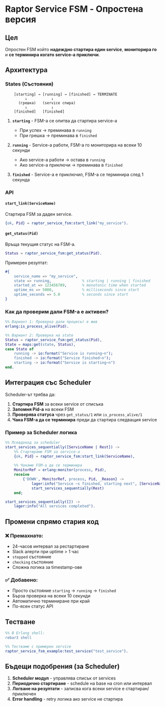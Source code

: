 # Raptor Service FSM - Опростена версия

## Цел

Опростен FSM който **надеждно стартира един service**, **мониторира го** и **се терминира когато service-а приключи**.

## Архитектура

### States (Състояния)

```
    [starting] → [running] → [finished] → TERMINATE
         ↓           ↓
      (грешка)   (service спира)
         ↓           ↓
    [finished]   [finished]
```

1. **`starting`** - FSM-а се опитва да стартира service-а
   - При успех → преминава в `running`
   - При грешка → преминава в `finished`

2. **`running`** - Service-а работи, FSM-а го мониторира на всеки 10 секунди
   - Ако service-а работи → остава в `running`
   - Ако service-а приключи → преминава в `finished`

3. **`finished`** - Service-а е приключил, FSM-а се терминира след 1 секунда

### API

#### `start_link(ServiceName)`
Стартира FSM за даден service.

```erlang
{ok, Pid} = raptor_service_fsm:start_link("my_service").
```

#### `get_status(Pid)`
Връща текущия статус на FSM-а.

```erlang
Status = raptor_service_fsm:get_status(Pid).
```

Примерен резултат:
```erlang
#{
    service_name => "my_service",
    state => running,              % starting | running | finished
    started_at => 123456789,       % monotonic time when started
    uptime_ms => 5000,             % milliseconds since start
    uptime_seconds => 5.0          % seconds since start
}
```

### Как да проверим дали FSM-а е активен?

```erlang
%% Вариант 1: Проверка дали процесът е жив
erlang:is_process_alive(Pid).

%% Вариант 2: Проверка на state
Status = raptor_service_fsm:get_status(Pid),
State = maps:get(state, Status),
case State of
    running -> io:format("Service is running~n");
    finished -> io:format("Service finished~n");
    starting -> io:format("Service is starting~n")
end.
```

## Интеграция със Scheduler

Scheduler-ът трябва да:

1. **Стартира FSM** за всеки service от списъка
2. **Запомня Pid-а** на всеки FSM
3. **Проверява статуса** чрез `get_status/1` или `is_process_alive/1`
4. **Чака FSM-а да се терминира** преди да стартира следващия service

### Пример за Scheduler логика

```erlang
%% Псевдокод за scheduler
start_services_sequentially([ServiceName | Rest]) ->
    %% Стартираме FSM за service-а
    {ok, Pid} = raptor_service_fsm:start_link(ServiceName),
    
    %% Чакаме FSM-а да се терминира
    MonitorRef = erlang:monitor(process, Pid),
    receive
        {'DOWN', MonitorRef, process, Pid, _Reason} ->
            lager:info("Service ~s finished, starting next", [ServiceName]),
            start_services_sequentially(Rest)
    end;

start_services_sequentially([]) ->
    lager:info("All services completed").
```

## Промени спрямо стария код

### ❌ Премахнато:
- 24-часов интервал за рестартиране
- Slack алерти при uptime > 1 час
- `stopped` състояние
- `checking` състояние
- Сложна логика за timestamp-ове

### ✅ Добавено:
- Просто състояние `starting` → `running` → `finished`
- Бърза проверка на всеки 10 секунди
- Автоматично терминиране при край
- По-ясен статус API

## Тестване

```erlang
%% В Erlang shell:
rebar3 shell

%% Тестваме с примерен service
raptor_service_fsm_example:test_service("test_service").
```

## Бъдещи подобрения (за Scheduler)

1. **Scheduler модул** - управлява списък от services
2. **Периодично стартиране** - schedule на base на cron или интервал
3. **Логване на резултати** - записва кога всеки service е стартиран/приключен
4. **Error handling** - retry логика ако service не стартира

